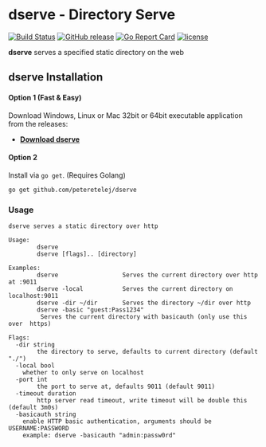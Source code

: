 # dserve - Directory Serve

[![Build Status](https://travis-ci.org/peteretelej/dserve.svg?branch=master)](https://travis-ci.org/peteretelej/dserve)
[![GitHub release](https://img.shields.io/github/release/peteretelej/dserve.svg)](https://github.com/peteretelej/dserve/releases)
[![Go Report Card](https://goreportcard.com/badge/peteretelej/dserve)](http://goreportcard.com/report/peteretelej/dserve)
[![license](https://img.shields.io/github/license/peteretelej/dserve.svg)](https://github.com/peteretelej/dserve/blob/master/LICENSE.md)

__dserve__ serves a specified static directory on the web 

## dserve Installation 

#### Option 1 (Fast & Easy)
Download Windows, Linux or Mac 32bit or 64bit executable application from the releases:

   - **[Download dserve](https://github.com/peteretelej/dserve/releases)**

#### Option 2
Install via `go get`. (Requires Golang)

```
go get github.com/peteretelej/dserve
```

### Usage
```
dserve serves a static directory over http

Usage:
        dserve
        dserve [flags].. [directory]

Examples:
        dserve                  Serves the current directory over http at :9011
        dserve -local           Serves the current directory on localhost:9011
        dserve -dir ~/dir       Serves the directory ~/dir over http 
        dserve -basic "guest:Pass1234"
		 Serves the current directory with basicauth (only use this over  https)

Flags:
  -dir string
        the directory to serve, defaults to current directory (default "./")
  -local bool
	whether to only serve on localhost
  -port int
        the port to serve at, defaults 9011 (default 9011)
  -timeout duration
        http server read timeout, write timeout will be double this (default 3m0s)
  -basicauth string
	enable HTTP basic authentication, arguments should be USERNAME:PASSWORD 
	example: dserve -basicauth "admin:passw0rd"
```


